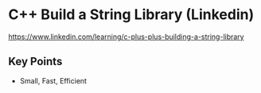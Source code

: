 # C++ Build a String Library (Linkedin)
https://www.linkedin.com/learning/c-plus-plus-building-a-string-library


## Key Points
- Small, Fast, Efficient

